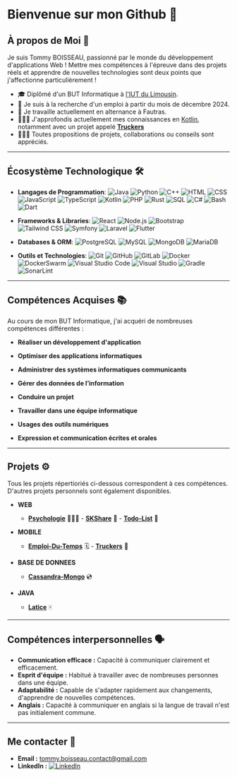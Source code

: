 # Bienvenue sur mon Github 👋

## À propos de Moi 🌅
Je suis Tommy BOISSEAU, passionné par le monde du développement d'applications Web !
Mettre mes compétences à l'épreuve dans des projets réels et apprendre de nouvelles technologies sont deux points que j'affectionne particulièrement !

- 🎓 Diplômé d'un BUT Informatique à [l'IUT du Limousin](https://www.iut.unilim.fr/).
- 👀 Je suis à la recherche d'un emploi à partir du mois de décembre 2024.
- 🧠 Je travaille actuellement en alternance à Fautras.
- 🧑🏻‍💻 J'approfondis actuellement mes connaissances en [Kotlin](https://kotlinlang.org/), notamment avec un projet appelé **[Truckers](https://github.com/Taukix/Truckers)**
- 🧑🏻‍💼 Toutes propositions de projets, collaborations ou conseils sont appréciés.

---

## Écosystème Technologique 🛠️

- **Langages de Programmation**:
  ![Java](https://img.shields.io/badge/-Java-red?style=flat&logo=java)
  ![Python](https://img.shields.io/badge/-Python-blue?style=flat&logo=python)
  ![C++](https://img.shields.io/badge/-C++-00599C?style=flat&logo=cplusplus)
  ![HTML](https://img.shields.io/badge/-HTML-black?style=flat&logo=html5)
  ![CSS](https://img.shields.io/badge/-CSS-red?style=flat&logo=css3)
  ![JavaScript](https://img.shields.io/badge/-JavaScript-yellow?style=flat&logo=javascript)
  ![TypeScript](https://img.shields.io/badge/-TypeScript-2B2A4C?style=flat&logo=typescript)
  ![Kotlin](https://img.shields.io/badge/-Kotlin-purple?style=flat&logo=kotlin)
  ![PHP](https://img.shields.io/badge/-PHP-777BB4?style=flat&logo=php)
  ![Rust](https://img.shields.io/badge/Rust-000000?style=flat&logo=rust&logoColor=white)
  ![SQL](https://img.shields.io/badge/SQL-4479A1?style=flat&logo=postgresql&logoColor=white)
  ![C#](https://img.shields.io/badge/C%23-239120?style=flat&logo=c-sharp&logoColor=white)
  ![Bash](https://img.shields.io/badge/Bash-4EAA25?style=flat&logo=gnu-bash&logoColor=white)
  ![Dart](https://img.shields.io/badge/Dart-0175C2?style=flat&logo=dart&logoColor=white)
  
  


- **Frameworks & Libraries**:
  ![React](https://img.shields.io/badge/-React-black?style=flat&logo=react)
  ![Node.js](https://img.shields.io/badge/-Node.js-green?style=flat&logo=node.js)
  ![Bootstrap](https://img.shields.io/badge/Bootstrap-7952B3?style=flat&logo=bootstrap&logoColor=white)
  ![Tailwind CSS](https://img.shields.io/badge/Tailwind_CSS-38B2AC?style=flat&logo=tailwind-css&logoColor=white)
  ![Symfony](https://img.shields.io/badge/Symfony-000000?style=flat&logo=symfony&logoColor=white)
  ![Laravel](https://img.shields.io/badge/Laravel-FF2D20?style=flat&logo=laravel&logoColor=white)
  ![Flutter](https://img.shields.io/badge/Flutter-02569B?style=flat&logo=flutter&logoColor=white)

  
- **Databases & ORM**:
  ![PostgreSQL](https://img.shields.io/badge/-PostgreSQL-blue?style=flat&logo=postgresql)
  ![MySQL](https://img.shields.io/badge/-MySQL-white?style=flat&logo=mysql)
  ![MongoDB](https://img.shields.io/badge/-MongoDB-green?style=flat&logo=mongodb)
  ![MariaDB](https://img.shields.io/badge/MariaDB-003545?style=flat&logo=mariadb&logoColor=white)

- **Outils et Technologies**:
  ![Git](https://img.shields.io/badge/Git-F05032?style=flat&logo=git&logoColor=white)
  ![GitHub](https://img.shields.io/badge/GitHub-181717?style=flat&logo=github&logoColor=white)
  ![GitLab](https://img.shields.io/badge/GitLab-FCA121?style=flat&logo=gitlab&logoColor=white)
  ![Docker](https://img.shields.io/badge/Docker-2496ED?style=flat&logo=docker&logoColor=white)
  ![DockerSwarm](https://img.shields.io/badge/Docker_Swarm-2496ED?style=flat&logo=docker&logoColor=white)
  ![Visual Studio Code](https://img.shields.io/badge/Visual_Studio_Code-007ACC?style=flat&logo=visual-studio-code&logoColor=white)
  ![Visual Studio](https://img.shields.io/badge/Visual_Studio-5C2D91?style=flat&logo=visual-studio&logoColor=white)
  ![Gradle](https://img.shields.io/badge/Gradle-02303A?style=flat&logo=gradle&logoColor=white)
  ![SonarLint](https://img.shields.io/badge/SonarLint-4E9BCD?style=flat&logo=sonarlint&logoColor=white)

---

## Compétences Acquises 📚

Au cours de mon BUT Informatique, j'ai acquéri de nombreuses compétences différentes :

- **Réaliser un développement d'application**

- **Optimiser des applications informatiques**

- **Administrer des systèmes informatiques communicants**

- **Gérer des données de l’information**

- **Conduire un projet**

- **Travailler dans une équipe informatique**

- **Usages des outils numériques**

- **Expression et communication écrites et orales**

---

## Projets ⚙️

Tous les projets répertioriés ci-dessous correspondent à ces compétences. D'autres projets personnels sont également disponibles.

- **WEB**
  - **[Psychologie](https://github.com/Taukix/Psychology)** 🧑🏻‍⚕️ - **[SKShare](https://github.com/Taukix/SKShare)** 👟 - **[Todo-List](https://github.com/Taukix/Todo-List)** 📆

- **MOBILE**
  - **[Emploi-Du-Temps](https://github.com/Taukix/Emploi-Du-Temps)** 🗓️ - **[Truckers](https://github.com/Taukix/Truckers)** 🚛

- **BASE DE DONNEES**
  - **[Cassandra-Mongo](https://github.com/Taukix/Cassandra-Mongo)** 💿

- **JAVA**
  - **[Latice](https://github.com/Taukix/Latice)** 🀄️
 
---

## Compétences interpersonnelles 🗣️

- **Communication efficace :** Capacité à communiquer clairement et efficacement.
- **Esprit d'équipe :** Habitué à travailler avec de nombreuses personnes dans une équipe.
- **Adaptabilité :** Capable de s'adapter rapidement aux changements, d'apprendre de nouvelles compétences.
- **Anglais :** Capacité à communiquer en anglais si la langue de travail n'est pas initialement commune.

---

## Me contacter 📮

- **Email :** tommy.boisseau.contact@gmail.com
- **LinkedIn :** [![LinkedIn](https://img.shields.io/badge/-LinkedIn-blue?style=flat&logo=linkedin)](https://www.linkedin.com/in/tommy-boisseau)

